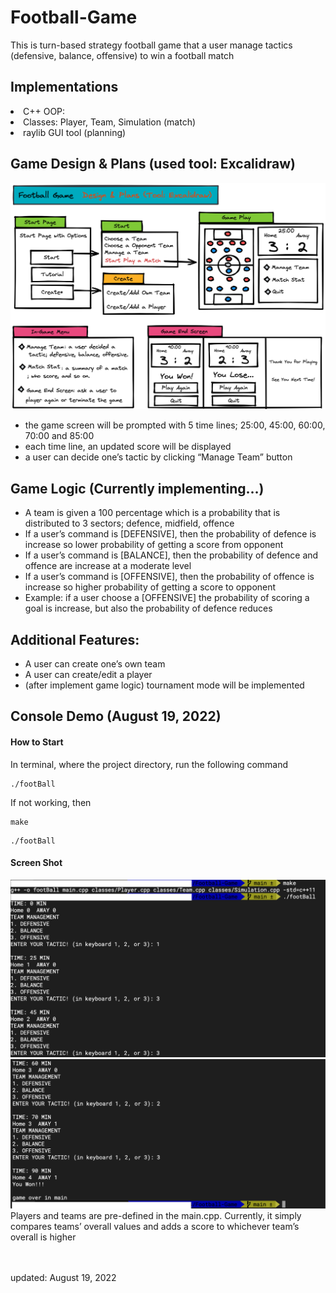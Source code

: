 # Football-Game

<p>
This is turn-based strategy football game that a user manage tactics (defensive, balance, offensive) to win a football match
</p>

<h2>Implementations</h2>
<li>C++ OOP: </li>
<li>Classes: Player, Team, Simulation (match)</li>
<li>raylib GUI tool (planning)</li>

<h2>Game Design & Plans (used tool: Excalidraw)</h2>

![demo](src/img/gamePlan.png)
<ul>
<li>the game screen will be prompted with 5 time lines; 25:00, 45:00, 60:00, 70:00 and 85:00</li>
<li>each time line, an updated score will be displayed</li>
<li>a user can decide one’s tactic by clicking “Manage Team” button</li>
</ul>

<h2>Game Logic (Currently implementing…)</h2>
<ul>
<li>A team is given a 100 percentage which is a probability that is distributed to 3 sectors; defence, midfield, offence</li>
<li>If a user’s command is [DEFENSIVE], then the probability of defence is increase so lower probability of getting a score from opponent</li>
<li>If a user’s command is [BALANCE], then the probability of defence and offence are increase at a moderate level
</li>
<li>If a user’s command is [OFFENSIVE], then the probability of offence is increase so higher probability of getting a score to opponent</li>
<li>Example: if a user choose a [OFFENSIVE] the probability of scoring a goal is increase, but also the probability of defence reduces</li>
</ul>

<h2>Additional Features:</h2>
<ul>
<li>A user can create one’s own team</li>
<li>A user can create/edit a player</li>
<li>(after implement game logic) tournament mode will be implemented</li>
</ul>

<h2>Console Demo (August 19, 2022)</h2>
<h4>How to Start</h4>
In terminal, where the project directory, run the following command
<pre><code>./footBall</code></pre>
If not working, then
<pre><code>make</code></pre>
<pre><code>./footBall</code></pre>

<h4>Screen Shot </h4>

![demo](src/img/second.png)
![demo](src/img/third.png)
Players and teams are pre-defined in the main.cpp. Currently, it simply compares teams’ overall values and adds a score to whichever team’s overall is higher


<br><br>
updated: August 19, 2022
